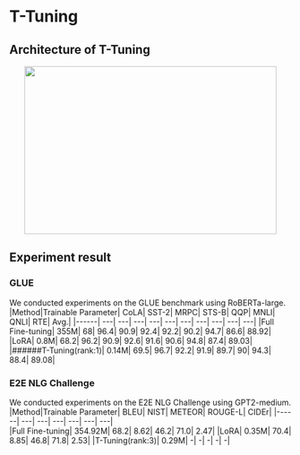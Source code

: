 # T-Tuning

## Architecture of T-Tuning
<p align="center"><img src="https://github.com/KU-INI/T-Tuning/assets/109642935/388bcf0e-9884-4a50-8cff-3e6db0ba05dd" width="450" height = "300"/></p>


## Experiment result
### GLUE
We conducted experiments on the GLUE benchmark using RoBERTa-large.
|Method|Trainable Parameter|	CoLA|	SST-2|	MRPC|	STS-B|	QQP|	MNLI|	QNLI|	RTE|	Avg.|
|------|		---|			---|	---|	---|	---|	---|	---|	---|	---|	---|
|Full Fine-tuning|	355M|			68|	96.4|	90.9|	92.4|	92.2|	90.2|	94.7|	86.6|	88.92|
|LoRA|		0.8M|            		68.2|	96.2|	90.9|	92.6|	91.6|	90.6|	94.8|	87.4|	89.03|
|######T-Tuning(rank:1)|	0.14M|			69.5|	96.7|	92.2|	91.9|	89.7|	90|	94.3|	88.4|	89.08|

### E2E NLG Challenge
We conducted experiments on the E2E NLG Challenge using GPT2-medium.
|Method|Trainable Parameter|	BLEU|	NIST|	METEOR|	ROUGE-L|	CIDEr|
|------|		---|			        ---|	---|	---|	  ---|	    ---|	
|Full Fine-tuning|	354.92M|	68.2|	  8.62|	46.2|	71.0|	2.47|
|LoRA|		0.35M|            	70.4|	8.85|	46.8|	71.8|	2.53|
|T-Tuning(rank:3)|	0.29M|	-|	-|	-|	-|	-|
